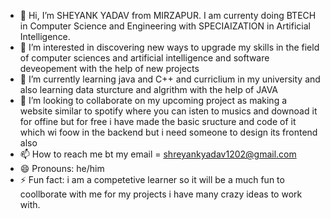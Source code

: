 - 👋 Hi, I’m SHEYANK YADAV from MIRZAPUR. I am currenty doing BTECH in Computer Science and Engineering with SPECIAIZATION in Artificial Intelligence.
- 👀 I’m interested in discovering new ways to upgrade my skills in the field of computer sciences and artificial intelligence and software deveopement with the help of new projects 
- 🌱 I’m currently learning java and C++ and curriclium in my university and also learning data sturcture and algrithm with the help of JAVA 
- 💞️ I’m looking to collaborate on my upcoming project as making a website similar to spotify where you can isten to musics and downoad it for offine but for free i have made the basic sructure and code of it which wi foow in the backend but i need someone to design its frontend also
- 📫 How to reach me bt my email = shreyankyadav1202@gmail.com
- 😄 Pronouns: he/him
- ⚡ Fun fact: i am a competetive learner so it will be a much fun to coollborate with me for my projects i have many crazy ideas to work with.  

<!---
Shreyank1202/Shreyank1202 is a ✨ special ✨ repository because its `README.md` (this file) appears on your GitHub profile.
You can click the Preview link to take a look at your changes.
--->
